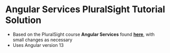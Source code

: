 # Angular Services PluralSight Tutorial Solution
- Based on the PluralSight course **Angular Services** found [**here**](https://app.pluralsight.com/library/courses/angular-services/table-of-contents), with small changes as necessary
- Uses Angular version 13